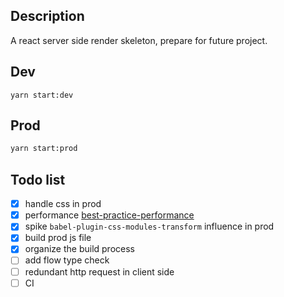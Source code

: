 ## Description
A react server side render skeleton, prepare for future project.

## Dev
```$xslt
yarn start:dev
```

## Prod
```bash
yarn start:prod
```

## Todo list

- [x] handle css in prod
- [x] performance [best-practice-performance](https://expressjs.com/en/advanced/best-practice-performance.html)
- [x] spike `babel-plugin-css-modules-transform` influence in prod
- [x] build prod js file
- [x] organize the build process
- [ ] add flow type check
- [ ] redundant http request in client side
- [ ] CI